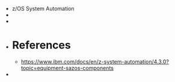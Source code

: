 - z/OS System Automation
-
-
- # References
	- https://www.ibm.com/docs/en/z-system-automation/4.3.0?topic=equipment-sazos-components
-